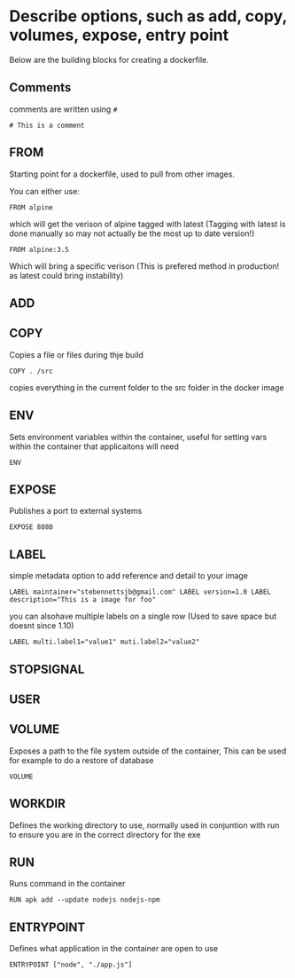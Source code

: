# Describe options, such as add, copy, volumes, expose, entry point

Below are the building blocks for creating a dockerfile. 

## Comments

comments are written using `#`

`# This is a comment`

## FROM

Starting point for a dockerfile, used to pull from other images.

You can either use:

`FROM alpine`

which will get the verison of alpine tagged with latest (Tagging with latest is done manually so may not actually be the most up to date version!)

`FROM alpine:3.5`

Which will bring a specific verison (This is prefered method in production! as latest could bring instability)

## ADD

## COPY

Copies a file or files during thje build

`COPY . /src`

copies everything in the current folder to the src folder in the docker image

## ENV

Sets environment variables within the container, useful for setting vars within the container that applicaitons will need

`ENV`

## EXPOSE

Publishes a port to external systems

`EXPOSE 8080`

## LABEL

simple metadata option to add reference and detail to your image

`LABEL maintainer="stebennettsjb@gmail.com"
LABEL version=1.0
LABEL description="This is a image for foo"`

you can alsohave multiple labels on a single row (Used to save space but doesnt since 1.10)

`LABEL multi.label1="value1" muti.label2="value2"`

## STOPSIGNAL

## USER

## VOLUME

Exposes a path to the file system outside of the container, This can be used for example to do a restore of database

`VOLUME`

## WORKDIR

Defines the working directory to use, normally used in conjuntion with run to ensure you are in the correct directory for the exe

## RUN

Runs command in the container

`RUN apk add --update nodejs nodejs-npm`

## ENTRYPOINT

Defines what application in the container are open to use

`ENTRYPOINT ["node", "./app.js"]`
